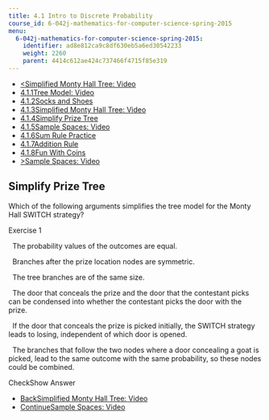 ```yaml
---
title: 4.1 Intro to Discrete Probability
course_id: 6-042j-mathematics-for-computer-science-spring-2015
menu:
  6-042j-mathematics-for-computer-science-spring-2015:
    identifier: ad8e812ca9c8df630eb5a6ed30542233
    weight: 2260
    parent: 4414c612ae424c737466f4715f85e319
---
```

*   [<Simplified Monty Hall Tree: Video](/courses/electrical-engineering-and-computer-science/6-042j-mathematics-for-computer-science-spring-2015/probability/tp11-2/vertical-65858dc50455)
*   [4.1.1Tree Model: Video](/courses/electrical-engineering-and-computer-science/6-042j-mathematics-for-computer-science-spring-2015/probability/tp11-2)
*   [4.1.2Socks and Shoes](/courses/electrical-engineering-and-computer-science/6-042j-mathematics-for-computer-science-spring-2015/probability/tp11-2/vertical-dcc88d262213)
*   [4.1.3Simplified Monty Hall Tree: Video](/courses/electrical-engineering-and-computer-science/6-042j-mathematics-for-computer-science-spring-2015/probability/tp11-2/vertical-65858dc50455)
*   [4.1.4Simplify Prize Tree](/courses/electrical-engineering-and-computer-science/6-042j-mathematics-for-computer-science-spring-2015/probability/tp11-2/vertical-9542d6e9bbc8)
*   [4.1.5Sample Spaces: Video](/courses/electrical-engineering-and-computer-science/6-042j-mathematics-for-computer-science-spring-2015/probability/tp11-2/vertical-7e0be1baca38)
*   [4.1.6Sum Rule Practice](/courses/electrical-engineering-and-computer-science/6-042j-mathematics-for-computer-science-spring-2015/probability/tp11-2/vertical-eb54695f6f66)
*   [4.1.7Addition Rule](/courses/electrical-engineering-and-computer-science/6-042j-mathematics-for-computer-science-spring-2015/probability/tp11-2/vertical-d95cbbc345c2)
*   [4.1.8Fun With Coins](/courses/electrical-engineering-and-computer-science/6-042j-mathematics-for-computer-science-spring-2015/probability/tp11-2/vertical-a2b75a4824b8)
*   [\>Sample Spaces: Video](/courses/electrical-engineering-and-computer-science/6-042j-mathematics-for-computer-science-spring-2015/probability/tp11-2/vertical-7e0be1baca38)

Simplify Prize Tree
-------------------

  

Which of the following arguments simplifies the tree model for the Monty Hall SWITCH strategy?

Exercise 1

&nbsp; The probability values of the outcomes are equal. &nbsp;

&nbsp; Branches after the prize location nodes are symmetric. &nbsp;

&nbsp; The tree branches are of the same size. &nbsp;

&nbsp; The door that conceals the prize and the door that the contestant picks can be condensed into whether the contestant picks the door with the prize. &nbsp;

&nbsp; If the door that conceals the prize is picked initially, the SWITCH strategy leads to losing, independent of which door is opened. &nbsp;

&nbsp; The branches that follow the two nodes where a door concealing a goat is picked, lead to the same outcome with the same probability, so these nodes could be combined. &nbsp;

CheckShow Answer

*   [BackSimplified Monty Hall Tree: Video](/courses/electrical-engineering-and-computer-science/6-042j-mathematics-for-computer-science-spring-2015/probability/tp11-2/vertical-65858dc50455)
*   [ContinueSample Spaces: Video](/courses/electrical-engineering-and-computer-science/6-042j-mathematics-for-computer-science-spring-2015/probability/tp11-2/vertical-7e0be1baca38)